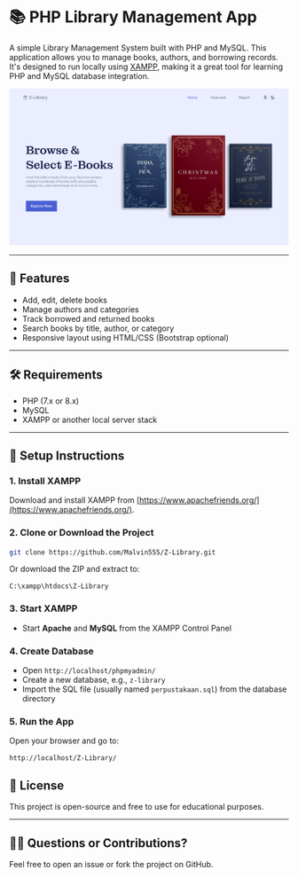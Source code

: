 

# 📚 PHP Library Management App

A simple Library Management System built with PHP and MySQL. This application allows you to manage books, authors, and borrowing records. It's designed to run locally using [XAMPP](https://www.apachefriends.org/), making it a great tool for learning PHP and MySQL database integration.

<p align="center">
  <img src="assets/img/preview.png" alt="App Preview" width="600"/>
</p>

---

## 🚀 Features

- Add, edit, delete books
- Manage authors and categories
- Track borrowed and returned books
- Search books by title, author, or category
- Responsive layout using HTML/CSS (Bootstrap optional)

---

## 🛠️ Requirements

- PHP (7.x or 8.x)
- MySQL
- XAMPP or another local server stack

---

## 🔧 Setup Instructions

### 1. Install XAMPP

Download and install XAMPP from [https://www.apachefriends.org/](https://www.apachefriends.org/).

### 2. Clone or Download the Project

```bash
git clone https://github.com/Malvin555/Z-Library.git
````

Or download the ZIP and extract to:

```
C:\xampp\htdocs\Z-Library
```

### 3. Start XAMPP

* Start **Apache** and **MySQL** from the XAMPP Control Panel

### 4. Create Database

* Open `http://localhost/phpmyadmin/`
* Create a new database, e.g., `z-library`
* Import the SQL file (usually named `perpustakaan.sql`) from the database directory

### 5. Run the App

Open your browser and go to:

```
http://localhost/Z-Library/
```

## 📝 License

This project is open-source and free to use for educational purposes.

---

## 🙋‍♂️ Questions or Contributions?

Feel free to open an issue or fork the project on GitHub.
